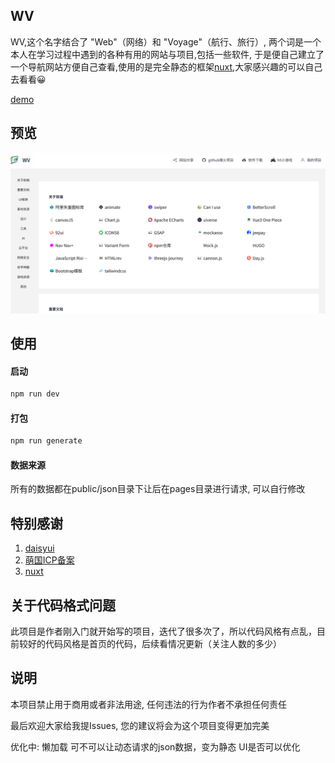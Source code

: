## WV
WV,这个名字结合了 "Web"（网络）和 "Voyage"（航行、旅行）, 两个词是一个本人在学习过程中遇到的各种有用的网站与项目,包括一些软件, 于是便自己建立了一个导航网站方便自己查看,使用的是完全静态的框架[nuxt](https://nuxt.com.cn/),大家感兴趣的可以自己去看看😀

[demo](https://a-aa.fun/)

## 预览
![预览图](https://github.com/ConsoleLZ/navigation/blob/main/preview.png)

## 使用
#### 启动
```sh
npm run dev
```

#### 打包
```sh
npm run generate
```

#### 数据来源
所有的数据都在public/json目录下让后在pages目录进行请求, 可以自行修改

## 特别感谢
1. [daisyui](https://daisyui.com/)
2. [萌国ICP备案](https://icp.gov.moe/)
3. [nuxt](https://nuxt.com.cn/)

## 关于代码格式问题
此项目是作者刚入门就开始写的项目，迭代了很多次了，所以代码风格有点乱，目前较好的代码风格是首页的代码，后续看情况更新（关注人数的多少）

## 说明
本项目禁止用于商用或者非法用途, 任何违法的行为作者不承担任何责任

最后欢迎大家给我提Issues, 您的建议将会为这个项目变得更加完美

优化中:
    懒加载
    可不可以让动态请求的json数据，变为静态
    UI是否可以优化